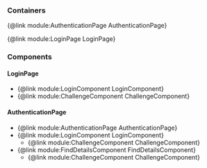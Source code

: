 ### Containers
{@link module:AuthenticationPage AuthenticationPage}

{@link module:LoginPage LoginPage}

### Components

#### LoginPage

- {@link module:LoginComponent LoginComponent}
 - {@link module:ChallengeComponent ChallengeComponent}


#### AuthenticationPage

- {@link module:AuthenticationPage AuthenticationPage}
 - {@link module:LoginComponent LoginComponent}
   - {@link module:ChallengeComponent ChallengeComponent}
 - {@link module:FindDetailsComponent FindDetailsComponent}
   - {@link module:ChallengeComponent ChallengeComponent}
